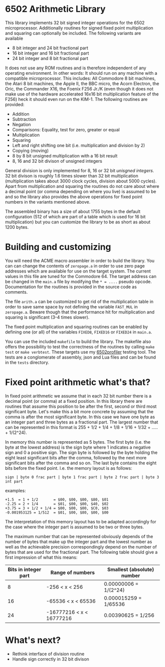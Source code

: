 # 6502 Arithmetic Library

This library implements 32 bit signed integer operations for the 6502 microprocessor. Additionally routines
for signed fixed point multiplication and squaring can optionally be included. The following variants are
available

- 8 bit integer and 24 bit fractional part
- 16 bit integer and 16 bit fractional part
- 24 bit integer and 8 bit fractional part

It does not use any ROM routines and is therefore independent of any operating environment. In other words: 
It should run on any machine with a compatible microprocessor. This includes: All Commodore 8 bit machines,
the Atari 8 bit machines, the Apple II, the BBC micro, the Acorn Electron, the Oric, the Commander X16, the
Foenix F256 Jr./K (even though it does not make use of the hardware accelerated 16x16 bit multiplication 
feature of the F256) heck it should even run on the KIM-1. The following routines are provided:

- Addition
- Subtraction
- Negation
- Comparisons: Equality, test for zero, greater or equal
- Multiplication
- Squaring
- Left and right shifting one bit (i.e. multiplication and division by 2)
- Copying (moving) 
- 8 by 8 bit unsigned multiplication with a 16 bit result
- 8, 16 and 32 bit divison of unsigned integers

General division is only implemented for 8, 16 or 32 bit *unisgned integers*. 32 bit divison is roughly 1.6 times
slower than 32 bit multiplication (multiplication takes about 3000 clock cycles, division about 5000 cycles). Apart 
from multiplication and squaring the routines do not care about where a decimal point (or comma depending on where you 
live) is assumed to be and so the library also provides the above operations for fixed point numbers in the variants 
mentioned above. 

The assembled binary has a size of about 1755 bytes in the default configuration (512 of which are part of a table 
which is used for 16 bit multiplication) but you can customize the library to be as short as about 1200 bytes.

# Building and customizing

You will need the ACME macro assembler in order to build the library. You can can change the contents
of `zeropage.a` in order to use zero page addresses which are available for use on the target system. The 
current values in this file are tuned for the Commodore 64. The target address can be changed in the `main.a` 
file by modifying the `* = ....` pseudo opcode. Documentation for the routines is provided in the source code as 
comments.

The file `arith.a` can be customized to get rid of the multiplication table in order to save same space by not
defining the variable `FAST_MUL` in `zeropage.a`. Beware though that the performance hit for multiplication and 
squaring is significant (3-4 times slower). 

The fixed point multiplication and squaring routines can be enabled by defining one (or all) of the variables 
`FIXED8`, `FIXED16` or `FIXED24` in `main.a`.

You can use the included `makefile` to build the library. The makefile also offers the possibility to test
the correctness of the routines by calling `make test` or `make verbtest`. These targets use my 
[6502profiler](https://github.com/rmsk2/6502profiler) testing tool. The tests are a conglomerate of assembly, json 
and Lua files and can be found in the `tests` directory.

# Fixed point arithmetic what's that?

In fixed point arithmetic we assume that in each 32 bit number there is a decimal point (or comma) at a fixed position.
In this library there are routines that assume this position to be after the first, second or third most significant byte. 
Let's make this a bit more concrete by assuming that the comma is after the most significant byte. In this case we have
one byte as an integer part and three bytes as a fractional part. The largest number that can be represented in this
format is 255 + 1/2 + 1/4 + 1/8 + 1/16 + 1/32 + ..... + 1/(2^24).

In memory this number is represented as 5 bytes. The first byte (i.e. the byte at the lowest address) is the sign byte where 1 
indicates a negative sign and 0 a positive sign. The sign byte is followed by the byte holding the eight least significant 
bits after the comma, followed by the next more significant bits after the comma and so on. The last byte contains the eight 
bits before the fixed point. I.e. the memory layout is as follows: 

```
sign | byte 0 frac part | byte 1 frac part | byte 2 frac part | byte 3 int part
```

examples:
 
 ```
+1.5  = 1 + 1/2       = $00, $00, $00, $80, $01
-2.25 = 2 + 1/4       = $01, $00, $00, $40, $02
+3.75 = 3 + 1/2 + 1/4 = $00, $00, $00, $C0, $03
-0.001953125 = 1/512  = $01, $00, $80, $00, $00
```

The interpretation of this memory layout has to be adapted accordingly for the case where the integer part is assumed to 
be two or three bytes. 

The maximum number that can be represented obviously depends of the number of bytes that make up the integer part and the 
lowest number as well as the achievable precision correspondingly depend on the number of bytes that are used for the fractional 
part. The following table should give a first impression of what this means:

|Bits in integer part| Range of numbers | Smallest (absolute) number |
|-|-|-|
|8 | -256 < x < 256 | 0.00000006 = 1/(2^24) |
|16| -65536 < x < 65536 | 0.000015259 = 1/65536|
|24| -16777216 < x < 16777216 | 0.00390625 = 1/256 |

# What's next?
- Rethink interface of division routine
- Handle sign correctly in 32 bit divison 